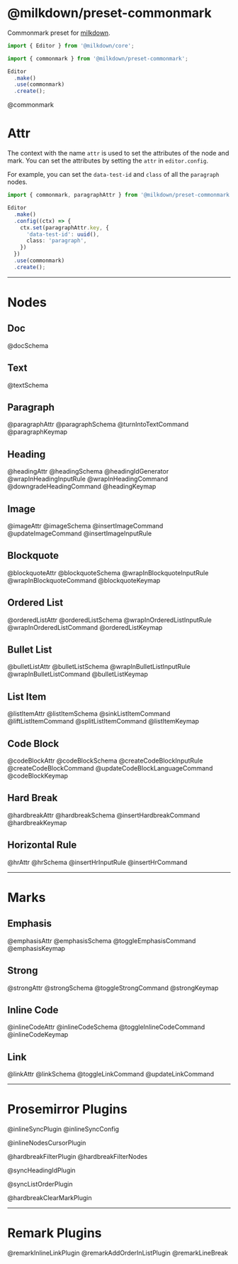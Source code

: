 # @milkdown/preset-commonmark

Commonmark preset for [milkdown](https://milkdown.dev/).

```typescript
import { Editor } from '@milkdown/core';

import { commonmark } from '@milkdown/preset-commonmark';

Editor
  .make()
  .use(commonmark)
  .create();
```

@commonmark

# Attr

The context with the name `attr` is used to set the attributes of the node and mark.
You can set the attributes by setting the `attr` in `editor.config`.

For example, you can set the `data-test-id` and `class` of all the `paragraph` nodes.

```typescript
import { commonmark, paragraphAttr } from '@milkdown/preset-commonmark';

Editor
  .make()
  .config((ctx) => {
    ctx.set(paragraphAttr.key, {
      'data-test-id': uuid(),
      class: 'paragraph',
    })
  })
  .use(commonmark)
  .create();
```

---

# Nodes

## Doc

@docSchema

## Text

@textSchema

## Paragraph

@paragraphAttr
@paragraphSchema
@turnIntoTextCommand
@paragraphKeymap

## Heading

@headingAttr
@headingSchema
@headingIdGenerator
@wrapInHeadingInputRule
@wrapInHeadingCommand
@downgradeHeadingCommand
@headingKeymap

## Image

@imageAttr
@imageSchema
@insertImageCommand
@updateImageCommand
@insertImageInputRule

## Blockquote

@blockquoteAttr
@blockquoteSchema
@wrapInBlockquoteInputRule
@wrapInBlockquoteCommand
@blockquoteKeymap

## Ordered List

@orderedListAttr
@orderedListSchema
@wrapInOrderedListInputRule
@wrapInOrderedListCommand
@orderedListKeymap

## Bullet List

@bulletListAttr
@bulletListSchema
@wrapInBulletListInputRule
@wrapInBulletListCommand
@bulletListKeymap

## List Item

@listItemAttr
@listItemSchema
@sinkListItemCommand
@liftListItemCommand
@splitListItemCommand
@listItemKeymap

## Code Block

@codeBlockAttr
@codeBlockSchema
@createCodeBlockInputRule
@createCodeBlockCommand
@updateCodeBlockLanguageCommand
@codeBlockKeymap

## Hard Break

@hardbreakAttr
@hardbreakSchema
@insertHardbreakCommand
@hardbreakKeymap

## Horizontal Rule

@hrAttr
@hrSchema
@insertHrInputRule
@insertHrCommand

---

# Marks

## Emphasis

@emphasisAttr
@emphasisSchema
@toggleEmphasisCommand
@emphasisKeymap

## Strong

@strongAttr
@strongSchema
@toggleStrongCommand
@strongKeymap

## Inline Code

@inlineCodeAttr
@inlineCodeSchema
@toggleInlineCodeCommand
@inlineCodeKeymap

## Link

@linkAttr
@linkSchema
@toggleLinkCommand
@updateLinkCommand

---

# Prosemirror Plugins

@inlineSyncPlugin
@inlineSyncConfig

@inlineNodesCursorPlugin

@hardbreakFilterPlugin
@hardbreakFilterNodes

@syncHeadingIdPlugin

@syncListOrderPlugin

@hardbreakClearMarkPlugin

---

# Remark Plugins

@remarkInlineLinkPlugin
@remarkAddOrderInListPlugin
@remarkLineBreak
